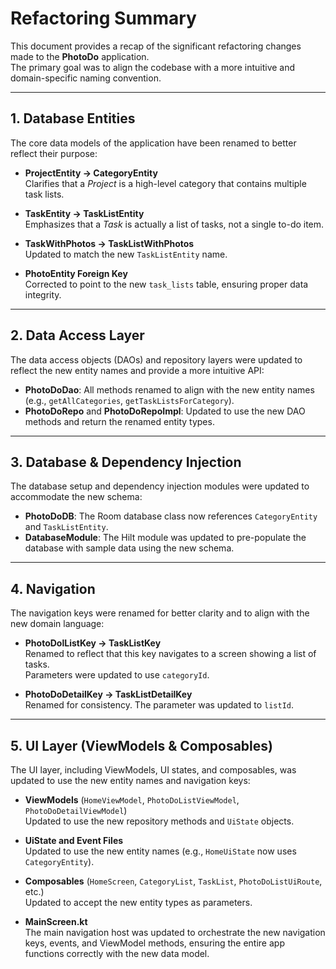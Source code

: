 # Refactoring Summary

This document provides a recap of the significant refactoring changes made to the **PhotoDo** application.  
The primary goal was to align the codebase with a more intuitive and domain-specific naming convention.

---

## 1. Database Entities
The core data models of the application have been renamed to better reflect their purpose:

- **ProjectEntity → CategoryEntity**  
  Clarifies that a *Project* is a high-level category that contains multiple task lists.

- **TaskEntity → TaskListEntity**  
  Emphasizes that a *Task* is actually a list of tasks, not a single to-do item.

- **TaskWithPhotos → TaskListWithPhotos**  
  Updated to match the new `TaskListEntity` name.

- **PhotoEntity Foreign Key**  
  Corrected to point to the new `task_lists` table, ensuring proper data integrity.

---

## 2. Data Access Layer
The data access objects (DAOs) and repository layers were updated to reflect the new entity names and provide a more intuitive API:

- **PhotoDoDao**: All methods renamed to align with the new entity names (e.g., `getAllCategories`, `getTaskListsForCategory`).
- **PhotoDoRepo** and **PhotoDoRepoImpl**: Updated to use the new DAO methods and return the renamed entity types.

---

## 3. Database & Dependency Injection
The database setup and dependency injection modules were updated to accommodate the new schema:

- **PhotoDoDB**: The Room database class now references `CategoryEntity` and `TaskListEntity`.
- **DatabaseModule**: The Hilt module was updated to pre-populate the database with sample data using the new schema.

---

## 4. Navigation
The navigation keys were renamed for better clarity and to align with the new domain language:

- **PhotoDolListKey → TaskListKey**  
  Renamed to reflect that this key navigates to a screen showing a list of tasks.  
  Parameters were updated to use `categoryId`.

- **PhotoDoDetailKey → TaskListDetailKey**  
  Renamed for consistency. The parameter was updated to `listId`.

---

## 5. UI Layer (ViewModels & Composables)
The UI layer, including ViewModels, UI states, and composables, was updated to use the new entity names and navigation keys:

- **ViewModels** (`HomeViewModel`, `PhotoDoListViewModel`, `PhotoDoDetailViewModel`)  
  Updated to use the new repository methods and `UiState` objects.

- **UiState and Event Files**  
  Updated to use the new entity names (e.g., `HomeUiState` now uses `CategoryEntity`).

- **Composables** (`HomeScreen`, `CategoryList`, `TaskList`, `PhotoDoListUiRoute`, etc.)  
  Updated to accept the new entity types as parameters.

- **MainScreen.kt**  
  The main navigation host was updated to orchestrate the new navigation keys, events, and ViewModel methods, ensuring the entire app functions correctly with the new data model.
